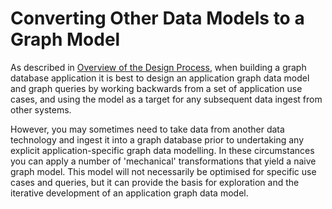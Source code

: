 # Converting Other Data Models to a Graph Model

As described in [Overview of the Design Process](../graph-data-modelling#overview-of-the-design-process), when building a graph database application it is best to design an application graph data model and graph queries by working backwards from a set of application use cases, and using the model as a target for any subsequent data ingest from other systems.

However, you may sometimes need to take data from another data technology and ingest it into a graph database prior to undertaking any explicit application-specific graph data modelling. In these circumstances you can apply a number of 'mechanical' transformations that yield a naive graph model. This model will not necessarily be optimised for specific use cases and queries, but it can provide the basis for exploration and the iterative development of an application graph data model.
